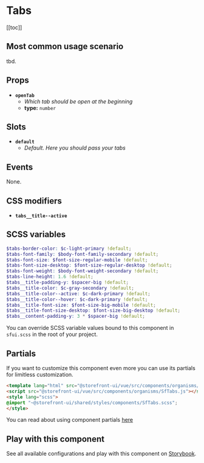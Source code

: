 # Tabs

<!-- No Component description -->


[[toc]]


## Most common usage scenario

tbd.


## Props

- **`openTab`**
  - _Which tab should be open at the beginning_
  - **type:** `number`


## Slots

- **`default`**
  - _Default. Here you should pass your tabs_


## Events

None.


## CSS modifiers

- **`tabs__title--active`**


## SCSS variables

```scss
$tabs-border-color: $c-light-primary !default;
$tabs-font-family: $body-font-family-secondary !default;
$tabs-font-size: $font-size-regular-mobile !default;
$tabs-font-size-desktop: $font-size-regular-desktop !default;
$tabs-font-weight: $body-font-weight-secondary !default;
$tabs-line-height: 1.6 !default;
$tabs__title-padding-y: $spacer-big !default;
$tabs__title-color: $c-gray-secondary !default;
$tabs__title-color--active: $c-dark-primary !default;
$tabs__title-color--hover: $c-dark-primary !default;
$tabs__title-font-size: $font-size-big-mobile !default;
$tabs__title-font-size-desktop: $font-size-big-desktop !default;
$tabs__content-padding-y: 3 * $spacer-big !default;
```

You can override SCSS variable values bound to this component in `sfui.scss` in the root of your project.


## Partials

If you want to customize this component even more you can use its partials for limitless customization.

```html
<template lang="html" src="@storefront-ui/vue/src/components/organisms/SfTabs.html"></template>
<script src="@storefront-ui/vue/src/components/organisms/SfTabs.js"></script>
<style lang="scss">
@import "~@storefront-ui/shared/styles/components/SfTabs.scss";
</style>
```

You can read about using component partials [here](docs.storefrontui.io/customization)


## Play with this component

See all available configurations and play with this component on <a href="https://storybook.storefrontui.io/?path=/story/">Storybook</a>.
